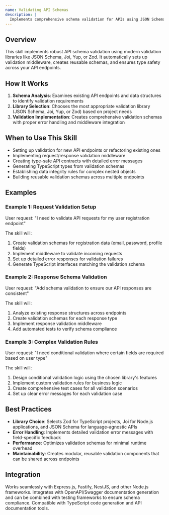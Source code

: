 ```yaml
---
name: Validating API Schemas
description: |
  Implements comprehensive schema validation for APIs using JSON Schema, Joi, Yup, or Zod libraries. Automatically activates when users mention "validate schemas", "API validation", "schema validation", "type safety", "data validation", "request validation", "response validation", or need to enforce data contracts. Creates validation schemas, implements validation middleware, generates TypeScript types, and ensures data integrity across API endpoints.
---
```


## Overview

This skill implements robust API schema validation using modern validation libraries like JSON Schema, Joi, Yup, or Zod. It automatically sets up validation middleware, creates reusable schemas, and ensures type safety across your API endpoints.

## How It Works

1. **Schema Analysis**: Examines existing API endpoints and data structures to identify validation requirements
2. **Library Selection**: Chooses the most appropriate validation library (JSON Schema, Joi, Yup, or Zod) based on project needs
3. **Validation Implementation**: Creates comprehensive validation schemas with proper error handling and middleware integration

## When to Use This Skill

- Setting up validation for new API endpoints or refactoring existing ones
- Implementing request/response validation middleware
- Creating type-safe API contracts with detailed error messages
- Generating TypeScript types from validation schemas
- Establishing data integrity rules for complex nested objects
- Building reusable validation schemas across multiple endpoints

## Examples

### Example 1: Request Validation Setup
User request: "I need to validate API requests for my user registration endpoint"

The skill will:
1. Create validation schemas for registration data (email, password, profile fields)
2. Implement middleware to validate incoming requests
3. Set up detailed error responses for validation failures
4. Generate TypeScript interfaces matching the validation schema

### Example 2: Response Schema Validation
User request: "Add schema validation to ensure our API responses are consistent"

The skill will:
1. Analyze existing response structures across endpoints
2. Create validation schemas for each response type
3. Implement response validation middleware
4. Add automated tests to verify schema compliance

### Example 3: Complex Validation Rules
User request: "I need conditional validation where certain fields are required based on user type"

The skill will:
1. Design conditional validation logic using the chosen library's features
2. Implement custom validation rules for business logic
3. Create comprehensive test cases for all validation scenarios
4. Set up clear error messages for each validation case

## Best Practices

- **Library Choice**: Selects Zod for TypeScript projects, Joi for Node.js applications, and JSON Schema for language-agnostic APIs
- **Error Handling**: Implements detailed validation error messages with field-specific feedback
- **Performance**: Optimizes validation schemas for minimal runtime overhead
- **Maintainability**: Creates modular, reusable validation components that can be shared across endpoints

## Integration

Works seamlessly with Express.js, Fastify, NestJS, and other Node.js frameworks. Integrates with OpenAPI/Swagger documentation generation and can be combined with testing frameworks to ensure schema compliance. Compatible with TypeScript code generation and API documentation tools.